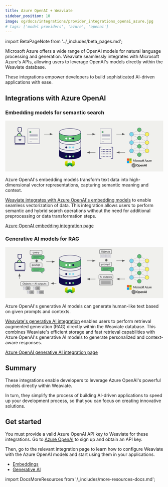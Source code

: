 ```yaml
---
title: Azure OpenAI + Weaviate
sidebar_position: 10
image: og/docs/integrations/provider_integrations_openai_azure.jpg
# tags: ['model providers', 'azure', 'openai']
---
```


import BetaPageNote from '../_includes/beta_pages.md';

<BetaPageNote />

Microsoft Azure offers a wide range of OpenAI models for natural language processing and generation. Weaviate seamlessly integrates with Microsoft Azure's APIs, allowing users to leverage OpenAI's models directly within the Weaviate database.

These integrations empower developers to build sophisticated AI-driven applications with ease.

## Integrations with Azure OpenAI

### Embedding models for semantic search

![Embedding integration illustration](../_includes/integration_openai_azure_embedding.png)

Azure OpenAI's embedding models transform text data into high-dimensional vector representations, capturing semantic meaning and context.

[Weaviate integrates with Azure OpenAI's embedding models](./embeddings.md) to enable seamless vectorization of data. This integration allows users to perform semantic and hybrid search operations without the need for additional preprocessing or data transformation steps.

[Azure OpenAI embedding integration page](./embeddings.md)

### Generative AI models for RAG

![Single prompt RAG integration generates individual outputs per search result](../_includes/integration_openai_azure_rag_single.png)

Azure OpenAI's generative AI models can generate human-like text based on given prompts and contexts.

[Weaviate's generative AI integration](./generative.md) enables users to perform retrieval augmented generation (RAG) directly within the Weaviate database. This combines Weaviate's efficient storage and fast retrieval capabilities with Azure OpenAI's generative AI models to generate personalized and context-aware responses.

[Azure OpenAI generative AI integration page](./generative.md)

## Summary

These integrations enable developers to leverage Azure OpenAI's powerful models directly within Weaviate.

In turn, they simplify the process of building AI-driven applications to speed up your development process, so that you can focus on creating innovative solutions.

## Get started

You must provide a valid Azure OpenAI API key to Weaviate for these integrations. Go to [Azure OpenAI](https://azure.microsoft.com/en-us/products/ai-services/openai-service) to sign up and obtain an API key.

Then, go to the relevant integration page to learn how to configure Weaviate with the Azure OpenAI models and start using them in your applications.

- [Embeddings](./embeddings.md)
- [Generative AI](./generative.md)

import DocsMoreResources from '/_includes/more-resources-docs.md';

<DocsMoreResources />
